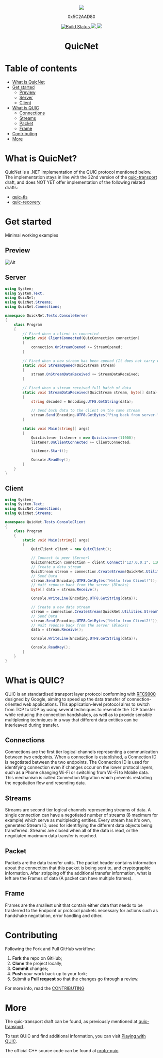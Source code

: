 <p align="center">
    <img src="https://i.imgur.com/r3nH7de.png"></img>
</p>
<p align="center">
    0x5C2AAD80
</p>
<p align="center">
    <a href="https://travis-ci.org/Vect0rZ/Quic.NET">
        <img src="https://travis-ci.org/Vect0rZ/Quic.NET.svg?branch=master" alt="Build Status">
    </a>
    <a href="https://semver.org/">
        <img src="https://img.shields.io/badge/semver-2.0.0-blue.svg">
    </a>
    <img src="https://img.shields.io/badge/version-0.2.0 alpha-green.svg">
</p>
<h1 align="center"> QuicNet

# Table of contents
   - [What is QuicNet](#what-is-quicnet)
   - [Get started](#get-started)
      * [Preview](#preview)
      * [Server](#server)
      * [Client](#client)
   - [What is QUIC](#what-is-quic)
      * [Connections](#connections)
      * [Streams](#streams)
      * [Packet](#packet)
      * [Frame](#frame)
   - [Contributing](#contributing)
   - [More](#more)

# What is QuicNet?

QuicNet is a .NET implementation of the QUIC protocol mentioned below.
The implementation stays in line with the 32nd version of the [quic-transport](https://datatracker.ietf.org/doc/draft-ietf-quic-transport/?include_text=1) draft,
and does NOT YET offer implementation of the following related drafts:

* [quic-tls](https://datatracker.ietf.org/doc/draft-ietf-quic-tls/?include_text=1)
* [quic-recovery](https://datatracker.ietf.org/doc/draft-ietf-quic-recovery/?include_text=1)

# Get started
Minimal working examples

## Preview

![Alt](https://media.giphy.com/media/9PgwY6Wy8HtjtxoMAt/giphy.gif)

## Server
```csharp
using System;
using System.Text;
using QuicNet;
using QuicNet.Streams;
using QuicNet.Connections;

namespace QuickNet.Tests.ConsoleServer
{
    class Program
    {
        // Fired when a client is connected
        static void ClientConnected(QuicConnection connection)
        {
            connection.OnStreamOpened += StreamOpened;
        }
        
        // Fired when a new stream has been opened (It does not carry data with it)
        static void StreamOpened(QuicStream stream)
        {
            stream.OnStreamDataReceived += StreamDataReceived;
        }
        
        // Fired when a stream received full batch of data
        static void StreamDataReceived(QuicStream stream, byte[] data)
        {
            string decoded = Encoding.UTF8.GetString(data);
            
            // Send back data to the client on the same stream
            stream.Send(Encoding.UTF8.GetBytes("Ping back from server."));
        }
        
        static void Main(string[] args)
        {
            QuicListener listener = new QuicListener(11000);
            listener.OnClientConnected += ClientConnected;

            listener.Start();

            Console.ReadKey();
        }
    }
}
```

## Client
```csharp
using System;
using System.Text;
using QuicNet.Connections;
using QuicNet.Streams;

namespace QuicNet.Tests.ConsoleClient
{
    class Program
    {
        static void Main(string[] args)
        {
            QuicClient client = new QuicClient();

            // Connect to peer (Server)
            QuicConnection connection = client.Connect("127.0.0.1", 11000);
            // Create a data stream
            QuicStream stream = connection.CreateStream(QuickNet.Utilities.StreamType.ClientBidirectional);
            // Send Data
            stream.Send(Encoding.UTF8.GetBytes("Hello from Client!"));   
            // Wait reponse back from the server (Blocks)
            byte[] data = stream.Receive();

            Console.WriteLine(Encoding.UTF8.GetString(data));

            // Create a new data stream
            stream = connection.CreateStream(QuickNet.Utilities.StreamType.ClientBidirectional);
            // Send Data
            stream.Send(Encoding.UTF8.GetBytes("Hello from Client2!"));
            // Wait reponse back from the server (Blocks)
            data = stream.Receive();

            Console.WriteLine(Encoding.UTF8.GetString(data));

            Console.ReadKey();
        }
    }
}

```

# What is QUIC?

QUIC is an standardised transport layer protocol conforming with [RFC9000](https://datatracker.ietf.org/doc/html/rfc9000) designed by Google, aiming to speed up the data transfer of connection-oriented web applications.
This application-level protocol aims to switch from TCP to UDP by using several techniques to resemble the TCP transfer while reducing the connection handshakes,
as well as to provide sensible multiplexing techniques in a way that different data entities can be interleaved during transfer.

## Connections
Connections are the first tier logical channels representing a communication between two endpoints. When a connection is established, a Connection ID is negotiated between the two endpoints. The Connection ID is used for identifying connection even if changes occur on the lower protocol layers, such as a Phone changing Wi-Fi or switching from Wi-Fi to Mobile data. This mechanism is called Connection Migration which prevents restarting the negotiation flow and resending data.

## Streams
Streams are second tier logical channels representing streams of data. A single connection can have a negotiated number of streams (8 maximum for example) which serve as multiplexing entities. Every stream has it's own, generated Stream ID, used for identifiying the different data objects being transferred. Streams are closed when all of the data is read, or the negotiated maximum data transfer is reached.

## Packet
Packets are the data transfer units. The packet header contains information about the connection that this packet is being sent to, and cryptographic information. After stripping off the additional transfer information, what is left are the Frames of data (A packet can have multiple frames).

## Frame
Frames are the smallest unit that contain either data that needs to be trasferred to the Endpoint or protocol packets necessary for actions such as handshake negotiation, error handling and other.

# Contributing

Following the Fork and Pull GitHub workflow:

  1. **Fork** the repo on GitHub;
  2. **Clone** the project locally;
  3. **Commit** changes;
  4. **Push** your work back up to your fork;
  5. Submit a **Pull request** so that the changes go through a review.

For more info, read the [CONTRIBUTING](https://github.com/Vect0rZ/Quic.NET/blob/master/CONTRIBUTING.md)

# More

The quic-transport draft can be found, as previously mentioned at [quic-transport](https://datatracker.ietf.org/doc/draft-ietf-quic-transport/?include_text=1).

To test QUIC and find additional information, you can visit [Playing with QUIC](https://www.chromium.org/quic/playing-with-quic).

The official C++ source code can be found at [proto-quic](https://github.com/google/proto-quic).
